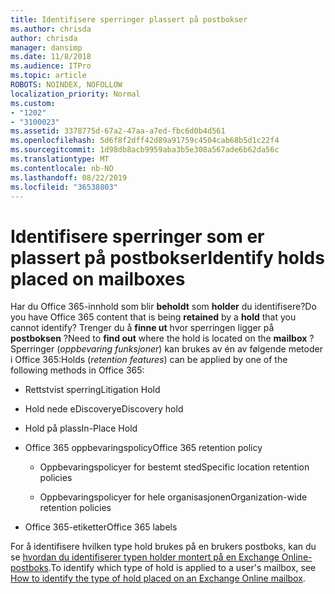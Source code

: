 ```yaml
---
title: Identifisere sperringer plassert på postbokser
ms.author: chrisda
author: chrisda
manager: dansimp
ms.date: 11/8/2018
ms.audience: ITPro
ms.topic: article
ROBOTS: NOINDEX, NOFOLLOW
localization_priority: Normal
ms.custom:
- "1202"
- "3100023"
ms.assetid: 3378775d-67a2-47aa-a7ed-fbc6d0b4d561
ms.openlocfilehash: 5d6f8f2dff42d89a91759c4504cab68b5d1c22f4
ms.sourcegitcommit: 1d98db8acb9959aba3b5e308a567ade6b62da56c
ms.translationtype: MT
ms.contentlocale: nb-NO
ms.lasthandoff: 08/22/2019
ms.locfileid: "36538803"
---
```

# <a name="identify-holds-placed-on-mailboxes"></a><span data-ttu-id="8c3a2-102">Identifisere sperringer som er plassert på postbokser</span><span class="sxs-lookup"><span data-stu-id="8c3a2-102">Identify holds placed on mailboxes</span></span>

<span data-ttu-id="8c3a2-103">Har du Office 365-innhold som blir **beholdt** som **holder** du identifisere?</span><span class="sxs-lookup"><span data-stu-id="8c3a2-103">Do you have Office 365 content that is being **retained** by a **hold** that you cannot identify?</span></span> <span data-ttu-id="8c3a2-104">Trenger du å **finne ut** hvor sperringen ligger på **postboksen** ?</span><span class="sxs-lookup"><span data-stu-id="8c3a2-104">Need to **find out** where the hold is located on the **mailbox** ?</span></span> <span data-ttu-id="8c3a2-105">Sperringer (*oppbevaring funksjoner*) kan brukes av én av følgende metoder i Office 365:</span><span class="sxs-lookup"><span data-stu-id="8c3a2-105">Holds (*retention features*) can be applied by one of the following methods in Office 365:</span></span>
  
- <span data-ttu-id="8c3a2-106">Rettstvist sperring</span><span class="sxs-lookup"><span data-stu-id="8c3a2-106">Litigation Hold</span></span>

- <span data-ttu-id="8c3a2-107">Hold nede eDiscovery</span><span class="sxs-lookup"><span data-stu-id="8c3a2-107">eDiscovery hold</span></span>

- <span data-ttu-id="8c3a2-108">Hold på plass</span><span class="sxs-lookup"><span data-stu-id="8c3a2-108">In-Place Hold</span></span>

- <span data-ttu-id="8c3a2-109">Office 365 oppbevaringspolicy</span><span class="sxs-lookup"><span data-stu-id="8c3a2-109">Office 365 retention policy</span></span> 

  - <span data-ttu-id="8c3a2-110">Oppbevaringspolicyer for bestemt sted</span><span class="sxs-lookup"><span data-stu-id="8c3a2-110">Specific location retention policies</span></span>

  - <span data-ttu-id="8c3a2-111">Oppbevaringspolicyer for hele organisasjonen</span><span class="sxs-lookup"><span data-stu-id="8c3a2-111">Organization-wide retention policies</span></span>

- <span data-ttu-id="8c3a2-112">Office 365-etiketter</span><span class="sxs-lookup"><span data-stu-id="8c3a2-112">Office 365 labels</span></span>

<span data-ttu-id="8c3a2-113">For å identifisere hvilken type hold brukes på en brukers postboks, kan du se [hvordan du identifiserer typen holder montert på en Exchange Online-postboks](https://docs.microsoft.com/office365/securitycompliance/identify-a-hold-on-an-exchange-online-mailbox).</span><span class="sxs-lookup"><span data-stu-id="8c3a2-113">To identify which type of hold is applied to a user's mailbox, see [How to identify the type of hold placed on an Exchange Online mailbox](https://docs.microsoft.com/office365/securitycompliance/identify-a-hold-on-an-exchange-online-mailbox).</span></span>
